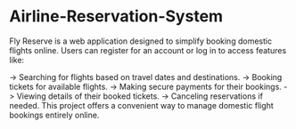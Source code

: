 # Airline-Reservation-System

Fly Reserve is a web application designed to simplify booking domestic flights online. Users can register for an account or log in to access features like:

->  Searching for flights based on travel dates and destinations.
->  Booking tickets for available flights.
->  Making secure payments for their bookings.
->  Viewing details of their booked tickets.
->  Canceling reservations if needed.
This project offers a convenient way to manage domestic flight bookings entirely online.

